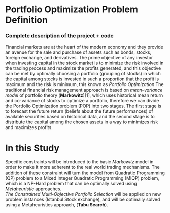 # Portfolio Optimization Problem Definition
### [Complete description of the project + code](https://github.com/taylankabbani/METAHEURISTIC-APPROACH-FOR-POP/blob/master/Description/Progress_Repo.pdf)
Financial markets are at the heart of the modern economy and they
provide an avenue for the sale and purchase of assets such as bonds,
stocks, foreign exchange, and derivatives. The prime objective of any
investor when investing capital in the stock market is to minimize the
risk involved in the trading process and maximize the profits generated,
and this objective can be met by optimally choosing a portfolio
(grouping of stocks) in which the capital among stocks is invested in
such a proportion that the profit is maximum and the risk is minimum,
this known as *Portfolio Optimization*
The traditional financial risk management approach is based on
*mean–variance model* of portfolio theory (**Markowitz**)\[1\], which
uses historical mean return and co-variance of stocks to optimize a
portfolio, therefore we can divide the Portfolio Optimization problem
(POP) into two stages. The first stage is to forecast the future return
(beliefs about the future performances) of available securities based on
historical data, and the second stage is to distribute the capital among
the chosen assets in a way to minimizes risk and maximizes profits.
# In this Study
Specific constraints will be introduced to the basic
*Markowitz* model in order to make it more adherent to the real world
trading mechanisms. The addition of these constraint will turn the model
from Quadratic Programming (QP) problem to a Mixed Integer Quadratic
Programming (MIQP) problem, which is a NP-Hard problem that can be
optimally solved using *Metaheuristic* approaches.  
*The Constrained Multi-Objective Portfolio Selection* will be applied on
new problem instances (Istanbul Stock exchange), and will be optimally
solved using a Metaheuristics approach, (**Tabu Search**).

